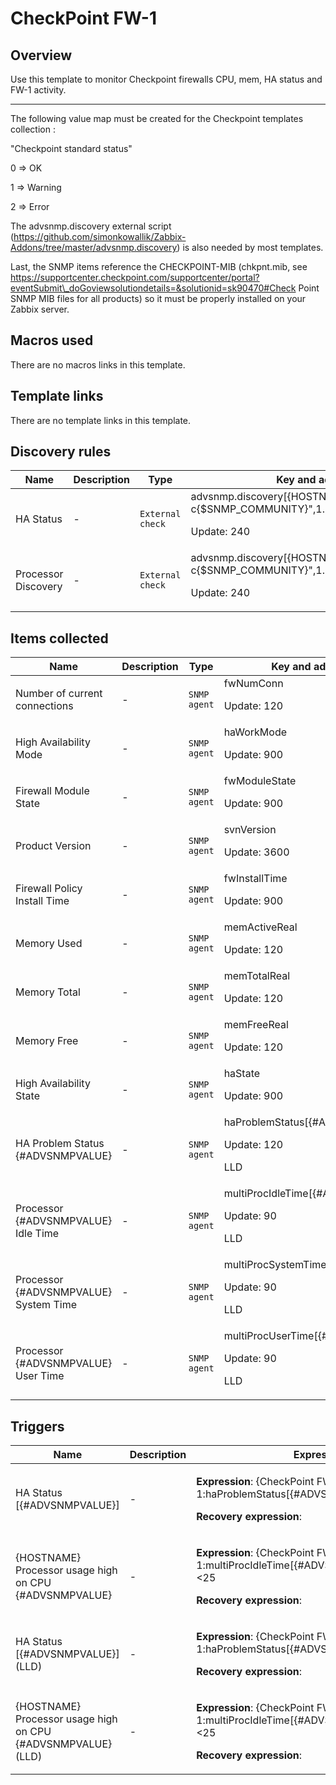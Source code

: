 # CheckPoint FW-1

## Overview

Use this template to monitor Checkpoint firewalls CPU, mem, HA status and FW-1 activity.


 


****


 


The following value map must be created for the Checkpoint templates collection :


 


"Checkpoint standard status"


 


0 ⇒ OK


 


1 ⇒ Warning


 


2 ⇒ Error


 


The advsnmp.discovery external script (https://github.com/simonkowallik/Zabbix-Addons/tree/master/advsnmp.discovery) is also needed by most templates.


Last, the SNMP items reference the CHECKPOINT-MIB (chkpnt.mib, see https://supportcenter.checkpoint.com/supportcenter/portal?eventSubmit\_doGoviewsolutiondetails=&solutionid=sk90470#Check Point SNMP MIB files for all products) so it must be properly installed on your Zabbix server.



## Macros used

There are no macros links in this template.

## Template links

There are no template links in this template.

## Discovery rules

|Name|Description|Type|Key and additional info|
|----|-----------|----|----|
|HA Status|<p>-</p>|`External check`|advsnmp.discovery[{HOSTNAME},"-v2c -c{$SNMP_COMMUNITY}",1.3.6.1.4.1.2620.1.5.13.1.2,1.3]<p>Update: 240</p>|
|Processor Discovery|<p>-</p>|`External check`|advsnmp.discovery[{HOSTNAME},"-v2c -c{$SNMP_COMMUNITY}",1.3.6.1.4.1.2620.1.6.7.5.1.1,1.3]<p>Update: 240</p>|
## Items collected

|Name|Description|Type|Key and additional info|
|----|-----------|----|----|
|Number of current connections|<p>-</p>|`SNMP agent`|fwNumConn<p>Update: 120</p>|
|High Availability Mode|<p>-</p>|`SNMP agent`|haWorkMode<p>Update: 900</p>|
|Firewall Module State|<p>-</p>|`SNMP agent`|fwModuleState<p>Update: 900</p>|
|Product Version|<p>-</p>|`SNMP agent`|svnVersion<p>Update: 3600</p>|
|Firewall Policy Install Time|<p>-</p>|`SNMP agent`|fwInstallTime<p>Update: 900</p>|
|Memory Used|<p>-</p>|`SNMP agent`|memActiveReal<p>Update: 120</p>|
|Memory Total|<p>-</p>|`SNMP agent`|memTotalReal<p>Update: 120</p>|
|Memory Free|<p>-</p>|`SNMP agent`|memFreeReal<p>Update: 120</p>|
|High Availability State|<p>-</p>|`SNMP agent`|haState<p>Update: 900</p>|
|HA Problem Status {#ADVSNMPVALUE}|<p>-</p>|`SNMP agent`|haProblemStatus[{#ADVSNMPVALUE}]<p>Update: 120</p><p>LLD</p>|
|Processor {#ADVSNMPVALUE} Idle Time|<p>-</p>|`SNMP agent`|multiProcIdleTime[{#ADVSNMPVALUE}]<p>Update: 90</p><p>LLD</p>|
|Processor {#ADVSNMPVALUE} System Time|<p>-</p>|`SNMP agent`|multiProcSystemTime[{#ADVSNMPVALUE}]<p>Update: 90</p><p>LLD</p>|
|Processor {#ADVSNMPVALUE} User Time|<p>-</p>|`SNMP agent`|multiProcUserTime[{#ADVSNMPVALUE}]<p>Update: 90</p><p>LLD</p>|
## Triggers

|Name|Description|Expression|Priority|
|----|-----------|----------|--------|
|HA Status [{#ADVSNMPVALUE}]|<p>-</p>|<p>**Expression**: {CheckPoint FW-1:haProblemStatus[{#ADVSNMPVALUE}].str(OK)}=0</p><p>**Recovery expression**: </p>|average|
|{HOSTNAME} Processor usage high on CPU {#ADVSNMPVALUE}|<p>-</p>|<p>**Expression**: {CheckPoint FW-1:multiProcIdleTime[{#ADVSNMPVALUE}].avg(300)}<25</p><p>**Recovery expression**: </p>|average|
|HA Status [{#ADVSNMPVALUE}] (LLD)|<p>-</p>|<p>**Expression**: {CheckPoint FW-1:haProblemStatus[{#ADVSNMPVALUE}].str(OK)}=0</p><p>**Recovery expression**: </p>|average|
|{HOSTNAME} Processor usage high on CPU {#ADVSNMPVALUE} (LLD)|<p>-</p>|<p>**Expression**: {CheckPoint FW-1:multiProcIdleTime[{#ADVSNMPVALUE}].avg(300)}<25</p><p>**Recovery expression**: </p>|average|
